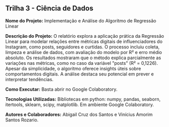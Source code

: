 ## Trilha 3 - Ciência de Dados

**Nome do Projeto:** Implementação e Análise do Algoritmo de Regressão Linear

**Descrição do Projeto:** O relatório explora a aplicação prática da Regressão Linear para modelar relações entre métricas digitais de influenciadores do Instagram, como posts, seguidores e curtidas. O processo incluiu coleta, limpeza e análise de dados, com avaliação do modelo por R² e erro médio absoluto. Os resultados mostraram que o método explica parcialmente as variações nas métricas, como no caso da variável "posts" (R² = 0,1226). Apesar da simplicidade, o algoritmo oferece insights úteis sobre comportamentos digitais. A análise destaca seu potencial em prever e interpretar tendências.

**Como Executar:** Basta abrir no Google Colaboratory.

**Tecnologias Utilizadas:** Bibliotecas em python: numpy, pandas, seaborn, itertools, sklearn, scipy, matplotlib. Em ambiente Google Colaboratory.

**Autores e Colaboradores:** Abigail Cruz dos Santos e Vinícius Amorim Santos Rozario.
